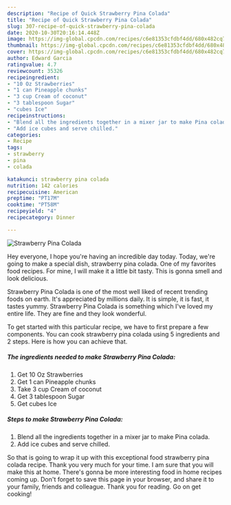 ```yaml
---
description: "Recipe of Quick Strawberry Pina Colada"
title: "Recipe of Quick Strawberry Pina Colada"
slug: 307-recipe-of-quick-strawberry-pina-colada
date: 2020-10-30T20:16:14.448Z
image: https://img-global.cpcdn.com/recipes/c6e81353cfdbf4dd/680x482cq70/strawberry-pina-colada-recipe-main-photo.jpg
thumbnail: https://img-global.cpcdn.com/recipes/c6e81353cfdbf4dd/680x482cq70/strawberry-pina-colada-recipe-main-photo.jpg
cover: https://img-global.cpcdn.com/recipes/c6e81353cfdbf4dd/680x482cq70/strawberry-pina-colada-recipe-main-photo.jpg
author: Edward Garcia
ratingvalue: 4.7
reviewcount: 35326
recipeingredient:
- "10 Oz Strawberries"
- "1 can Pineapple chunks"
- "3 cup Cream of coconut"
- "3 tablespoon Sugar"
- "cubes Ice"
recipeinstructions:
- "Blend all the ingredients together in a mixer jar to make Pina colada."
- "Add ice cubes and serve chilled."
categories:
- Recipe
tags:
- strawberry
- pina
- colada

katakunci: strawberry pina colada 
nutrition: 142 calories
recipecuisine: American
preptime: "PT17M"
cooktime: "PT58M"
recipeyield: "4"
recipecategory: Dinner

---
```



![Strawberry Pina Colada](https://img-global.cpcdn.com/recipes/c6e81353cfdbf4dd/680x482cq70/strawberry-pina-colada-recipe-main-photo.jpg)

Hey everyone, I hope you're having an incredible day today. Today, we're going to make a special dish, strawberry pina colada. One of my favorites food recipes. For mine, I will make it a little bit tasty. This is gonna smell and look delicious.

Strawberry Pina Colada is one of the most well liked of recent trending foods on earth. It's appreciated by millions daily. It is simple, it is fast, it tastes yummy. Strawberry Pina Colada is something which I've loved my entire life. They are fine and they look wonderful.




To get started with this particular recipe, we have to first prepare a few components. You can cook strawberry pina colada using 5 ingredients and 2 steps. Here is how you can achieve that.

<!--inarticleads1-->

##### The ingredients needed to make Strawberry Pina Colada:

1. Get 10 Oz Strawberries
1. Get 1 can Pineapple chunks
1. Take 3 cup Cream of coconut
1. Get 3 tablespoon Sugar
1. Get cubes Ice




<!--inarticleads2-->

##### Steps to make Strawberry Pina Colada:

1. Blend all the ingredients together in a mixer jar to make Pina colada.
1. Add ice cubes and serve chilled.




So that is going to wrap it up with this exceptional food strawberry pina colada recipe. Thank you very much for your time. I am sure that you will make this at home. There's gonna be more interesting food in home recipes coming up. Don't forget to save this page in your browser, and share it to your family, friends and colleague. Thank you for reading. Go on get cooking!
